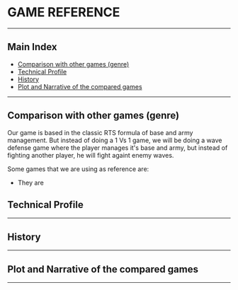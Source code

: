 # GAME REFERENCE


***


## Main Index

+ [Comparison with other games (genre)](https://github.com/Needlesslord/BrainDeadStudios/blob/master/Docs/GameReference.md#comparison-with-other-games-genre)
+ [Technical Profile](https://github.com/Needlesslord/BrainDeadStudios/blob/master/Docs/GameReference.md#technical-profile)
+ [History](https://github.com/Needlesslord/BrainDeadStudios/blob/master/Docs/GameReference.md#history)
+ [Plot and Narrative of the compared games](https://github.com/Needlesslord/BrainDeadStudios/blob/master/Docs/GameReference.md#plot-and-narrative-of-the-compared-games)


***


## Comparison with other games (genre)


Our game is based in the classic RTS formula of base and army management. But instead of doing a 1 Vs 1 game, we will be doing a wave defense game where the player manages it's base and army, but instead of fighting another player, he will fight againt enemy waves.

Some games that we are using as reference are:

- They are 


## Technical Profile


***


## History


***


## Plot and Narrative of the compared games


***




